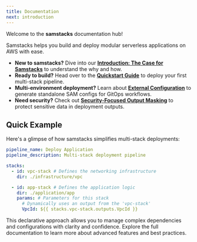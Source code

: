 ```yaml
---
title: Documentation
next: introduction
---
```


Welcome to the **samstacks** documentation hub!

Samstacks helps you build and deploy modular serverless applications on AWS with ease. 

- **New to samstacks?** Dive into our [**Introduction: The Case for Samstacks**](introduction.md) to understand the why and how.
- **Ready to build?** Head over to the [**Quickstart Guide**](quickstart.md) to deploy your first multi-stack pipeline.
- **Multi-environment deployment?** Learn about [**External Configuration**](external-configs.md) to generate standalone SAM configs for GitOps workflows.
- **Need security?** Check out [**Security-Focused Output Masking**](security-masking.md) to protect sensitive data in deployment outputs.

## Quick Example

Here's a glimpse of how samstacks simplifies multi-stack deployments:

```yaml {filename="pipeline.yml"}
pipeline_name: Deploy Application
pipeline_description: Multi-stack deployment pipeline

stacks:
  - id: vpc-stack # Defines the networking infrastructure
    dir: ./infrastructure/vpc

  - id: app-stack # Defines the application logic
    dir: ./application/app
    params: # Parameters for this stack
      # Dynamically uses an output from the 'vpc-stack'
      VpcId: ${{ stacks.vpc-stack.outputs.VpcId }}
```

This declarative approach allows you to manage complex dependencies and configurations with clarity and confidence. Explore the full documentation to learn more about advanced features and best practices. 